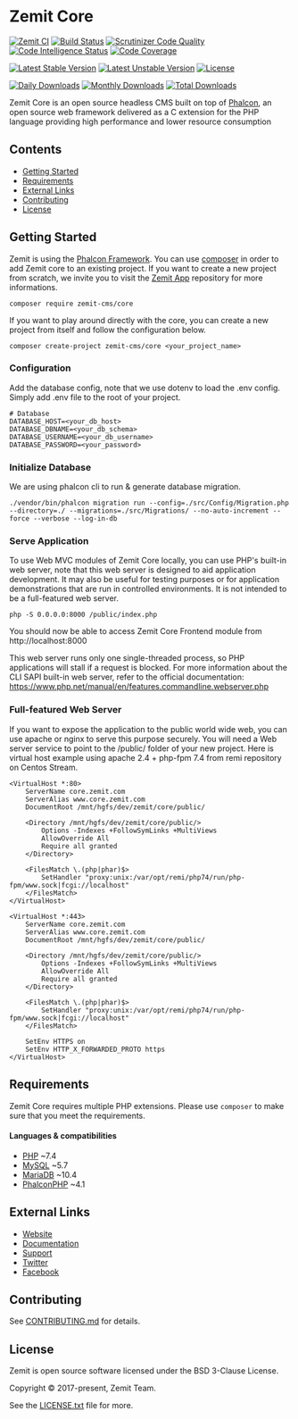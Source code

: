 # Zemit Core
[![Zemit CI](https://github.com/zemit-cms/core/actions/workflows/main.yml/badge.svg)](https://github.com/zemit-cms/core/actions/workflows/main.yml)
[![Build Status](https://scrutinizer-ci.com/g/zemit-cms/core/badges/build.png?b=master)](https://scrutinizer-ci.com/g/zemit-cms/core/build-status/master)
[![Scrutinizer Code Quality](https://scrutinizer-ci.com/g/zemit-cms/core/badges/quality-score.png?b=master)](https://scrutinizer-ci.com/g/zemit-cms/core/?branch=master)
[![Code Intelligence Status](https://scrutinizer-ci.com/g/zemit-cms/core/badges/code-intelligence.svg?b=master)](https://scrutinizer-ci.com/code-intelligence)
[![Code Coverage](https://scrutinizer-ci.com/g/zemit-cms/core/badges/coverage.png?b=master)](https://scrutinizer-ci.com/g/zemit-cms/core/?branch=master)

[![Latest Stable Version](https://poser.pugx.org/zemit-cms/core/v/stable)](https://packagist.org/packages/zemit-cms/core)
[![Latest Unstable Version](https://poser.pugx.org/zemit-cms/core/v/unstable)](https://packagist.org/packages/zemit-cms/core)
[![License](https://poser.pugx.org/zemit-cms/core/license)](https://packagist.org/packages/zemit-cms/core)

[![Daily Downloads](https://poser.pugx.org/zemit-cms/core/d/daily)](https://packagist.org/packages/zemit-cms/core)
[![Monthly Downloads](https://poser.pugx.org/zemit-cms/core/d/monthly)](https://packagist.org/packages/zemit-cms/core)
[![Total Downloads](https://poser.pugx.org/zemit-cms/core/downloads)](https://packagist.org/packages/zemit-cms/core)

Zemit Core is an open source headless CMS built on top of [Phalcon](https://github.com/phalcon/cphalcon), an open source web framework delivered as a C extension for the PHP language providing high performance and lower resource consumption

## Contents
- [Getting Started](#getting-started)
- [Requirements](#requirements)
- [External Links](#external-links)
- [Contributing](#contributing)
- [License](#license)
  
## Getting Started
Zemit is using the [Phalcon Framework](https://phalconphp.com). You can use [composer](https://getcomposer.org/) in order to add Zemit core to an existing project. If you want to create a new project from scratch, we invite you to visit the [Zemit App](https://github.com/zemit-cms/app) repository for more informations.
```shell
composer require zemit-cms/core
```

If you want to play around directly with the core, you can create a new project from itself and follow the configuration below.
```shell
composer create-project zemit-cms/core <your_project_name>
```

### Configuration
Add the database config, note that we use dotenv to load the .env config. Simply add .env file to the root of your project.
```dotenv
# Database
DATABASE_HOST=<your_db_host>
DATABASE_DBNAME=<your_db_schema>
DATABASE_USERNAME=<your_db_username>
DATABASE_PASSWORD=<your_password>
```

### Initialize Database
We are using phalcon cli to run & generate database migration.
```shell
./vendor/bin/phalcon migration run --config=./src/Config/Migration.php --directory=./ --migrations=./src/Migrations/ --no-auto-increment --force --verbose --log-in-db
```

### Serve Application
To use Web MVC modules of Zemit Core locally, you can use PHP's built-in web server,
note that this web server is designed to aid application development.
It may also be useful for testing purposes or for application demonstrations
that are run in controlled environments. It is not intended to be a full-featured web server.
```shell
php -S 0.0.0.0:8000 /public/index.php
```
You should now be able to access Zemit Core Frontend module from http://localhost:8000

This web server runs only one single-threaded process, so PHP applications will stall if a request is blocked.
For more information about the CLI SAPI built-in web server, refer to the official documentation:
https://www.php.net/manual/en/features.commandline.webserver.php

### Full-featured Web Server
If you want to expose the application to the public world wide web,
you can use apache or nginx to serve this purpose securely.
You will need a Web server service to point to the /public/ folder of your new project.
Here is virtual host example using apache 2.4 + php-fpm 7.4 from remi repository on Centos Stream.
```apacheconf
<VirtualHost *:80>
    ServerName core.zemit.com
    ServerAlias www.core.zemit.com
    DocumentRoot /mnt/hgfs/dev/zemit/core/public/
    
    <Directory /mnt/hgfs/dev/zemit/core/public/>
        Options -Indexes +FollowSymLinks +MultiViews
        AllowOverride All
        Require all granted
    </Directory>
    
    <FilesMatch \.(php|phar)$>
        SetHandler "proxy:unix:/var/opt/remi/php74/run/php-fpm/www.sock|fcgi://localhost"
    </FilesMatch>
</VirtualHost>

<VirtualHost *:443>
    ServerName core.zemit.com
    ServerAlias www.core.zemit.com
    DocumentRoot /mnt/hgfs/dev/zemit/core/public/
    
    <Directory /mnt/hgfs/dev/zemit/core/public/>
        Options -Indexes +FollowSymLinks +MultiViews
        AllowOverride All
        Require all granted
    </Directory>
    
    <FilesMatch \.(php|phar)$>
        SetHandler "proxy:unix:/var/opt/remi/php74/run/php-fpm/www.sock|fcgi://localhost"
    </FilesMatch>
    
    SetEnv HTTPS on
    SetEnv HTTP_X_FORWARDED_PROTO https
</VirtualHost>
```


## Requirements
Zemit Core requires multiple PHP extensions. Please use `composer` to make sure that you meet the requirements.

#### Languages & compatibilities
- [PHP](https://secure.php.net/) ~7.4
- [MySQL](https://www.mysql.com/) ~5.7
- [MariaDB](https://mariadb.com/) ~10.4
- [PhalconPHP](https://phalconphp.com/) ~4.1

## External Links
* [Website](https://www.zemit.com)
* [Documentation](https://docs.zemit.com)
* [Support](https://forum.zemit.com)
* [Twitter](https://twitter.zemit.com)
* [Facebook](https://facebook.zemit.com)

## Contributing
See [CONTRIBUTING.md](https://github.com/zemit-cms/core/blob/master/CONTRIBUTING.md) for details.

## License
Zemit is open source software licensed under the BSD 3-Clause License.

Copyright © 2017-present, Zemit Team.

See the [LICENSE.txt](https://github.com/zemit-cms/core/blob/master/LICENSE.txt) file for more.
